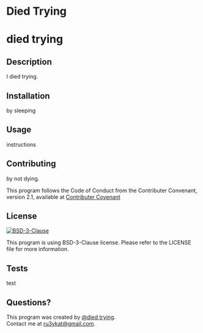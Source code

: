 

  # Died Trying  
  # died trying  
  
  

  ## Description  
  I died trying.  

  ## Installation  
  by sleeping  

  ## Usage  
  instructions  

  ## Contributing    
  by not dying.

  This program follows the Code of Conduct from the Contributer Convenant, version 2.1, available at [Contributer Covenant](https://www.contributor-covenant.org/version/2/1/code_of_conduct/)  

  ## License  
  [![BSD-3-Clause](https://img.shields.io/badge/License-BSD%203%20Clause-violet.svg)](https://opensource.org/licenses/BSD-3-Clause)

  This program is using BSD-3-Clause license. Please refer to the LICENSE file for more information.

  ## Tests  
  test

  ## Questions?
  This program was created by [@died trying](github.com/ru3ykat/died-trying).  
  Contact me at ru3ykat@gmail.com.  


  